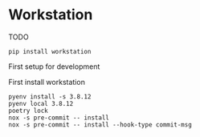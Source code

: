 # Workstation

TODO

```shell
pip install workstation
```

First setup for development

First install workstation

```shell
pyenv install -s 3.8.12
pyenv local 3.8.12
poetry lock
nox -s pre-commit -- install
nox -s pre-commit -- install --hook-type commit-msg
```
